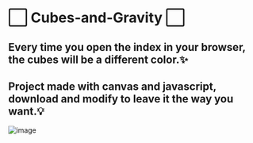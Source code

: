 # ⬜ Cubes-and-Gravity ⬜ 
## Every time you open the index in your browser, the cubes will be a different color.✨ 
## Project made with canvas and javascript, download and modify to leave it the way you want.💡
![image](https://user-images.githubusercontent.com/94203956/176256404-bc49fa2b-a7df-4816-b8fe-d57cc0e362ba.png)
